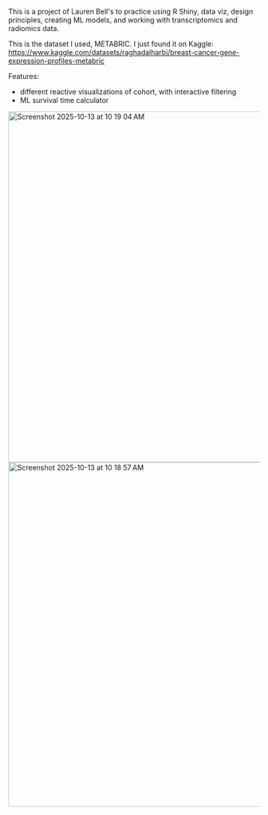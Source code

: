 This is a project of Lauren Bell's to practice using R Shiny, 
data viz, design principles, creating ML models, and working with 
transcriptomics and radiomics data. 

This is the dataset I used, METABRIC. I just found it on Kaggle: 
https://www.kaggle.com/datasets/raghadalharbi/breast-cancer-gene-expression-profiles-metabric

Features:
- different reactive visualizations of cohort, with interactive filtering
- ML survival time calculator


<img width="1245" height="704" alt="Screenshot 2025-10-13 at 10 19 04 AM" src="https://github.com/user-attachments/assets/e44cb6db-22c4-41de-927e-06cf450dd054" />
<img width="1256" height="691" alt="Screenshot 2025-10-13 at 10 18 57 AM" src="https://github.com/user-attachments/assets/d56cd5aa-6291-4b9f-88c7-d95b65b817fd" />

